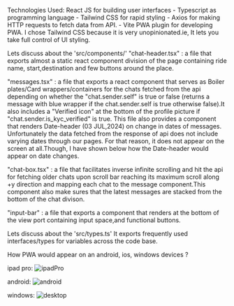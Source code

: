 Technologies Used:
React JS for building user interfaces - Typescript as programming language - Tailwind CSS for rapid styling - Axios for making HTTP requests to fetch data from API. - Vite PWA plugin for developing PWA.
I chose Tailwind CSS because it is very unopinionated.ie, It lets you take full control of UI styling.

Lets discuss about the 'src/components/'
"chat-header.tsx" : a file that exports almost a static react component division of the page containing ride name, start,destination and few buttons around the place.

"messages.tsx" : a file that exports a react component that serves as Boiler plates/Card wrappers/containers for the chats fetched from the api depending on whether the "chat.sender.self" is true or false (returns a message with blue wrapper if the chat.sender.self is true otherwise false).It also includes a "Verified icon" at the bottom of the profile picture if "chat.sender.is_kyc_verified" is true. This file also provides a component that renders Date-header (03 JUL,2024) on change in dates of messages. Unfortunately the data fetched from the response of api does not include varying dates through our pages. For that reason, it does not appear on the screen at all.Though, I have shown below how the Date-header would appear on date changes.

"chat-box.tsx" : a file that facilitates inverse infinite scrolling and hit the api for fetching older chats upon scroll bar reaching its maximum scroll along +y direction and mapping each chat to the message component.This component also make sures that the latest messages are stacked from the bottom of the chat divison.

"input-bar" : a file that exports a component that renders at the bottom of the view port containing input space,and functional buttons.

Lets discuss about the 'src/types.ts'
It exports frequently used interfaces/types for variables across the code base.

How PWA would appear on an android, ios, windows devices ?

ipad pro:
![ipadPro](https://github.com/YashwantOstwal/-CoRiderAssignment/assets/140978232/64e1333d-b213-4bee-ad35-46aa80b63408)

android:
![android](https://github.com/YashwantOstwal/-CoRiderAssignment/assets/140978232/6c8db019-cb08-47a1-853b-0c06cd9a6e71)

windows:
![desktop](https://github.com/YashwantOstwal/-CoRiderAssignment/assets/140978232/9a3dbdf3-792a-40fb-9b6f-11ce39fa5d8e)





